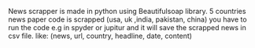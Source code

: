 News scrapper is made in python using Beautifulsoap library.
5 countries news paper code is scrapped (usa, uk ,india, pakistan, china)
you have to run the code e.g in spyder or jupitur and it will save the scrapped news in csv file.
like:
(news, url, country, headline, date, content)

